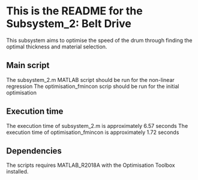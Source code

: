 This is the README for the Subsystem_2: Belt Drive
=======

This subsystem aims to optimise the speed of the drum through finding the optimal thickness and material selection.


Main script
-------
The subsystem_2.m MATLAB script should be run for the non-linear regression
The optimisation_fmincon scrip should be run for the initial optimisation

Execution time
-------
The execution time of subsystem_2.m is approximately 6.57 seconds
The execution time of optimisation_fmincon is approximately 1.72 seconds

Dependencies
-------
The scripts requires MATLAB_R2018A with the Optimisation Toolbox installed.
